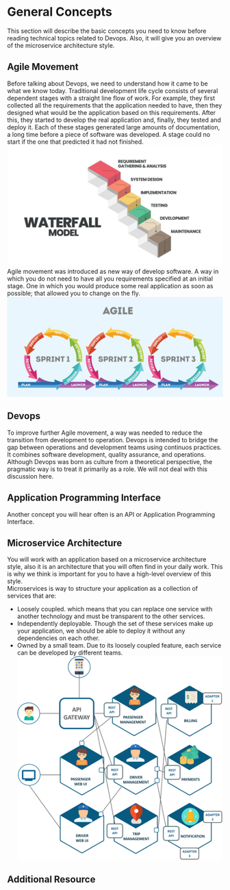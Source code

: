 # General Concepts

This section will describe the basic concepts you need to know before reading technical topics related to Devops. Also, it will give you an overview of the microservice architecture style. 

## Agile Movement
Before talking about Devops, we need to understand how it came to be what we know today. Traditional development life cycle consists of several dependent stages with a straight line flow of work. For example, they first collected all the requirements that the application needed to have, then they designed what would be the application based on this requirements. After this, they started to develop the real application and, finally, they tested and deploy it. Each of these stages generated large amounts of documentation, a long time before a piece of software was developed. A stage could no start if the one that predicted it had not finished. ![](./imgs/waterfall.jpg) 
Agile movement was introduced as new way of develop software. A way in which you do not need to have all you requirements specified at an initial stage. One in which you would produce some real application as soon as possible; that allowed you to change on the fly. ![](./imgs/agile.jpeg)

## Devops
To improve further Agile movement, a way was needed to reduce the transition from development to operation. Devops is intended to bridge the gap between operations and development teams using continuos practices. It combines software development, quality assurance, and operations. Although Devops was born as culture from a theoretical perspective, the pragmatic way is to treat it primarily as a role. We will not deal with this discussion here. 

## Application Programming Interface
Another concept you will hear often is an API or Application Programming Interface.

## Microservice Architecture
You will work with an application based on a microservice architecture style, also it is an architecture that you will often find in your daily work. This is why we think is important for you to have a high-level overview of this style.  
Microservices is way to structure your application as a collection of services that are:
* Loosely coupled. which means that you can replace one service with another technology and must be transparent to the other services.
* Independently deployable. Though the set of these services make up your application, we should be able to deploy it without any dependencies on each other.
* Owned by a small team. Due to its loosely coupled feature, each service can be developed by different teams.
![](./imgs/microservice.png)

## Additional Resource